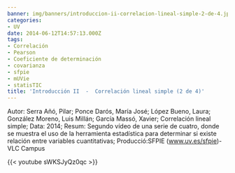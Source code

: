 ```yaml
---
banner: img/banners/introduccion-ii-correlacion-lineal-simple-2-de-4.jpg
categories:
- UV
date: 2014-06-12T14:57:13.000Z
tags:
- Correlación
- Pearson
- Coeficiente de determinación
- covarianza
- sfpie
- mUVie
- statisTIC
title: 'Introducción II  -  Correlación lineal simple (2 de 4)'
---
```


Autor: Serra Añó, Pilar; Ponce Darós, María José; López Bueno, Laura; González Moreno, Luis Millán; García Massó, Xavier; Correlación lineal simple; Data: 2014; Resum: Segundo vídeo de una serie de cuatro, donde se muestra el uso de la herramienta estadística para determinar si existe relación entre variables cuantitativas; Producció:SFPIE (www.uv.es/sfpie)-VLC Campus 


{{< youtube sWKSJyQz0qc >}}
